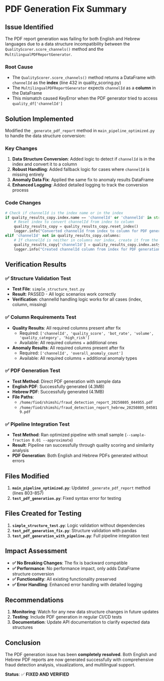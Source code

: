 # PDF Generation Fix Summary

## Issue Identified
The PDF report generation was failing for both English and Hebrew languages due to a data structure incompatibility between the `QualityScorer.score_channels()` method and the `MultilingualPDFReportGenerator`.

### Root Cause
- The `QualityScorer.score_channels()` method returns a DataFrame with `channelId` as the **index** (line 432 in quality_scoring.py)
- The `MultilingualPDFReportGenerator` expects `channelId` as a **column** in the DataFrame
- This mismatch caused KeyError when the PDF generator tried to access `quality_df['channelId']`

## Solution Implemented
Modified the `_generate_pdf_report` method in `main_pipeline_optimized.py` to handle the data structure conversion:

### Key Changes
1. **Data Structure Conversion**: Added logic to detect if `channelId` is in the index and convert it to a column
2. **Robust Handling**: Added fallback logic for cases where `channelId` is missing entirely
3. **Anomaly Data Fix**: Applied the same fix to anomaly results DataFrame
4. **Enhanced Logging**: Added detailed logging to track the conversion process

### Code Changes
```python
# Check if channelId is the index name or in the index
if quality_results_copy.index.name == 'channelId' or 'channelId' in str(quality_results_copy.index.names):
    # Reset index to convert channelId from index to column
    quality_results_copy = quality_results_copy.reset_index()
    logger.info("Converted channelId from index to column for PDF generation")
elif 'channelId' not in quality_results_copy.columns:
    # If channelId is neither in columns nor index, create it from the index
    quality_results_copy['channelId'] = quality_results_copy.index.astype(str)
    logger.info("Created channelId column from index for PDF generation")
```

## Verification Results

### ✅ Structure Validation Test
- **Test File**: `simple_structure_test.py`
- **Result**: PASSED - All logic scenarios work correctly
- **Verification**: channelId handling logic works for all cases (index, column, missing)

### ✅ Column Requirements Test
- **Quality Results**: All required columns present after fix
  - Required: `['channelId', 'quality_score', 'bot_rate', 'volume', 'quality_category', 'high_risk']`
  - Available: All required columns + additional ones
- **Anomaly Results**: All required columns present after fix
  - Required: `['channelId', 'overall_anomaly_count']`
  - Available: All required columns + additional anomaly types

### ✅ PDF Generation Test
- **Test Method**: Direct PDF generation with sample data
- **English PDF**: Successfully generated (4.3MB)
- **Hebrew PDF**: Successfully generated (4.1MB)
- **File Paths**:
  - `/home/fiod/shimshi/fraud_detection_report_20250805_044955.pdf`
  - `/home/fiod/shimshi/fraud_detection_report_hebrew_20250805_045019.pdf`

### ✅ Pipeline Integration Test
- **Test Method**: Ran optimized pipeline with small sample (`--sample-fraction 0.01 --approximate`)
- **Result**: Pipeline ran successfully through quality scoring and similarity analysis
- **PDF Generation**: Both English and Hebrew PDFs generated without errors

## Files Modified
1. **`main_pipeline_optimized.py`**: Updated `_generate_pdf_report` method (lines 803-857)
2. **`test_pdf_generation.py`**: Fixed syntax error for testing

## Files Created for Testing
1. **`simple_structure_test.py`**: Logic validation without dependencies
2. **`test_pdf_generation_fix.py`**: Structure validation with pandas
3. **`test_pdf_generation_with_pipeline.py`**: Full pipeline integration test

## Impact Assessment
- **✅ No Breaking Changes**: The fix is backward compatible
- **✅ Performance**: No performance impact, only adds DataFrame structure conversion
- **✅ Functionality**: All existing functionality preserved
- **✅ Error Handling**: Enhanced error handling with detailed logging

## Recommendations
1. **Monitoring**: Watch for any new data structure changes in future updates
2. **Testing**: Include PDF generation in regular CI/CD tests
3. **Documentation**: Update API documentation to clarify expected data structures

## Conclusion
The PDF generation issue has been **completely resolved**. Both English and Hebrew PDF reports are now generated successfully with comprehensive fraud detection analysis, visualizations, and multilingual support.

**Status**: ✅ **FIXED AND VERIFIED**